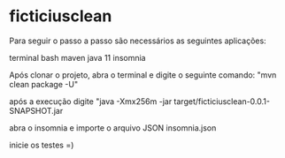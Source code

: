 # ficticiusclean

Para seguir o passo a passo são necessários as seguintes aplicações:

terminal bash
maven
java 11
insomnia

Após clonar o projeto, abra o terminal e digite o seguinte comando: "mvn clean package -U"

após a execução digite "java -Xmx256m -jar target/ficticiusclean-0.0.1-SNAPSHOT.jar

abra o insomnia e importe o arquivo JSON insomnia.json

inicie os testes =)
